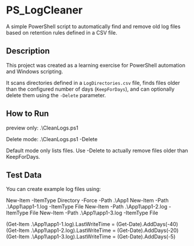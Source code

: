 # PS_LogCleaner

A simple PowerShell script to automatically find and remove old log files  
based on retention rules defined in a CSV file.

## Description

This project was created as a learning exercise for PowerShell automation and Windows scripting.

It scans directories defined in a `LogDirectories.csv` file, finds files older than the configured number of days (`KeepForDays`), and can optionally delete them using the `-Delete` parameter.

## How to Run

preview only:
.\CleanLogs.ps1

Delete mode:
.\CleanLogs.ps1 -Delete


Default mode only lists files.
Use -Delete to actually remove files older than KeepForDays.

## Test Data

You can create example log files using:

New-Item -ItemType Directory -Force -Path .\App1
New-Item -Path .\App1\app1-1.log -ItemType File
New-Item -Path .\App1\app1-2.log -ItemType File
New-Item -Path .\App1\app1-3.log -ItemType File

(Get-Item .\App1\app1-1.log).LastWriteTime = (Get-Date).AddDays(-40)
(Get-Item .\App1\app1-2.log).LastWriteTime = (Get-Date).AddDays(-20)
(Get-Item .\App1\app1-3.log).LastWriteTime = (Get-Date).AddDays(-5)
